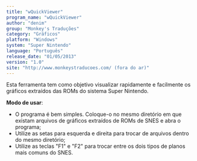 ```yaml
---
title: "wQuickViewer"
program_name: "wQuickViewer"
author: "denim"
group: "Monkey's Traduções"
category: "Gráficos"
platform: "Windows"
system: "Super Nintendo"
language: "Português"
release_date: "01/05/2013"
version: "1.0"
site: "http://www.monkeystraducoes.com/ (fora do ar)"
---
```

Esta ferramenta tem como objetivo visualizar rapidamente e facilmente os gráficos extraídos das ROMs do sistema Super Nintendo.

<b>Modo de usar</b>:

- O programa é bem simples. Coloque-o no mesmo diretório em que existam arquivos de gráficos extraídos de ROMs de SNES e abra o programa;
- Utilize as setas para esquerda e direita para trocar de arquivos dentro do mesmo diretório;
- Utilize as teclas "F1" e "F2" para trocar entre os dois tipos de planos mais comuns do SNES.
